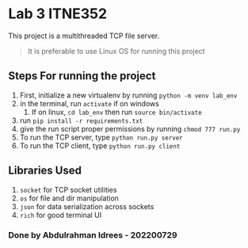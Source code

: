# Lab 3 ITNE352

This project is a multithreaded TCP file server.

> It is preferable to use Linux OS for running this project

## Steps For running the project

1. First, initialize a new virtualenv by running `python -m venv lab_env`
2. in the terminal, run `activate` if on windows
   1. If on linux, `cd lab_env` then run `source bin/activate`
3. run `pip install -r requirements.txt`
4. give the run script proper permissions by running `chmod 777 run.py`
5. To run the TCP server, type `python run.py server`
6. To run the TCP client, type `python run.py client`

## Libraries Used

1. `socket` for TCP socket utilities
2. `os` for file and dir manipulation
3. `json` for data serialization across sockets
4. `rich` for good terminal UI

### Done by Abdulrahman Idrees - 202200729
